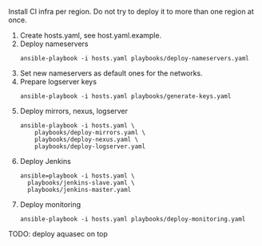 Install CI infra per region. Do not try to deploy it to more than one region at once.

1. Create hosts.yaml, see host.yaml.example.
2. Deploy nameservers
   ```
   ansible-playbook -i hosts.yaml playbooks/deploy-nameservers.yaml
   ```
3. Set new nameservers as default ones for the networks.
4. Prepare logserver keys
   ```
   ansible-playbook -i hosts.yaml playbooks/generate-keys.yaml
   ```
5. Deploy mirrors, nexus, logserver
   ```
   ansible-playbook -i hosts.yaml \
       playbooks/deploy-mirrors.yaml \
       playbooks/deploy-nexus.yaml \
       playbooks/deploy-logserver.yaml
   ```
6. Deploy Jenkins
   ```
   ansible=playbook -i hosts.yaml \
     playbooks/jenkins-slave.yaml \
     playbooks/jenkins-master.yaml 
   ```
7. Deploy monitoring
   ```
   ansible-playbook -i hosts.yaml playbooks/deploy-monitoring.yaml
   ```

TODO: deploy aquasec on top
